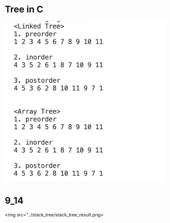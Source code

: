 # Tree in C
<img src="./tree_test.dSYM/img/treeimg.png"/>

# 9_14 
<img src="../stack_tree/stack_tree_result.png>
